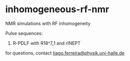 # inhomogeneous-rf-nmr
NMR simulations with RF inhomogeneity

Pulse sequences:
1. R-PDLF with R18^7_1 and rINEPT

for questions, contact tiago.ferreira@physik.uni-halle.de
